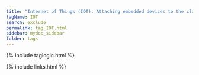 ```yaml
---
title: "Internet of Things (IOT): Attaching embedded devices to the cloud"
tagName: IOT
search: exclude
permalink: tag_IOT.html
sidebar: mydoc_sidebar
folder: tags
---
```

{% include taglogic.html %}

{% include links.html %}
